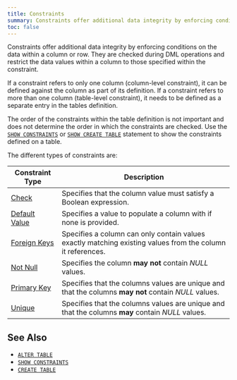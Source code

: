 ```yaml
---
title: Constraints
summary: Constraints offer additional data integrity by enforcing conditions on the data within a column or row. They are checked during DML operations and restrict the data values within a column to those specified within the constraint.
toc: false
---
```


Constraints offer additional data integrity by enforcing conditions on the data within a column or row. They are checked during DML operations and restrict the data values within a column to those specified within the constraint.

If a constraint refers to only one column (column-level constraint), it can be defined against the column as part of its definition. If a constraint refers to more than one column (table-level constraint), it needs to be defined as a separate entry in the tables definition.

The order of the constraints within the table definition is not important and does not determine the order in which the constraints are checked. Use the [`SHOW CONSTRAINTS`](show-constraints.html) or [`SHOW CREATE TABLE`](show-create-table.html) statement to show the constraints defined on a table.

The different types of constraints are:

| Constraint Type | Description |
|-----------------|-------------|
| [Check](check.html) |  Specifies that the column value must satisfy a Boolean expression. |
| [Default Value](default-value.html) | Specifies a value to populate a column with if none is provided.|
| [Foreign Keys](foreign-key.html) | Specifies a column can only contain values exactly matching existing values from the column it references. |
| [Not Null](not-null.html) | Specifies the column **may not** contain *NULL* values.|
| [Primary Key](primary-key.html) | Specifies that the columns values are unique and that the columns **may not** contain *NULL* values. |
| [Unique](unique.html) | Specifies that the columns values are unique and that the columns **may** contain *NULL* values. |

## See Also
- [`ALTER TABLE`](alter-table.html)
- [`SHOW CONSTRAINTS`](show-constraints.html)
- [`CREATE TABLE`](create-table.html)
